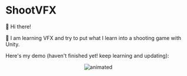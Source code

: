 # ShootVFX

👋 Hi there!

👯 I am learning VFX and try to put what I learn into a shooting game with Unity.

Here's my demo (haven't finished yet! keep learning and updating):


<p align="center">
  <img src="gif/shoot11_11.gif" alt="animated" />
</p>

